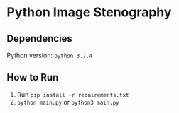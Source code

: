 # Python Image Stenography

## Dependencies
Python version: `python 3.7.4`

## How to Run
1. Run `pip install -r requirements.txt`
2. `python main.py` or `python3 main.py`
